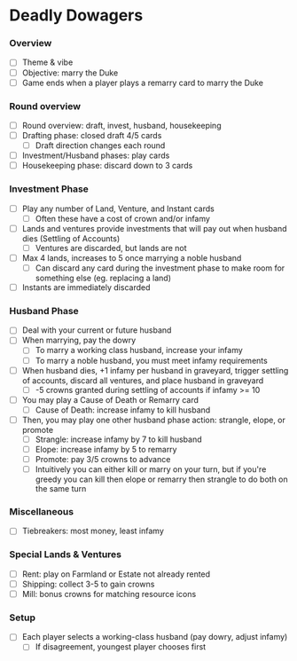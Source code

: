 # Deadly Dowagers

### Overview

- [ ] Theme & vibe
- [ ] Objective: marry the Duke
- [ ] Game ends when a player plays a remarry card to marry the Duke

### Round overview

- [ ] Round overview: draft, invest, husband, housekeeping
- [ ] Drafting phase: closed draft 4/5 cards
  - [ ] Draft direction changes each round
- [ ] Investment/Husband phases: play cards
- [ ] Housekeeping phase: discard down to 3 cards

### Investment Phase

- [ ] Play any number of Land, Venture, and Instant cards
  - [ ] Often these have a cost of crown and/or infamy
- [ ] Lands and ventures provide investments that will pay out when husband dies (Settling of Accounts)
  - [ ] Ventures are discarded, but lands are not
- [ ] Max 4 lands, increases to 5 once marrying a noble husband
  - [ ] Can discard any card during the investment phase to make room for something else (eg. replacing a land)
- [ ] Instants are immediately discarded

### Husband Phase

- [ ] Deal with your current or future husband
- [ ] When marrying, pay the dowry
  - [ ] To marry a working class husband, increase your infamy
  - [ ] To marry a noble husband, you must meet infamy requirements
- [ ] When husband dies, +1 infamy per husband in graveyard, trigger settling of accounts, discard all ventures, and place husband in graveyard
  - [ ] -5 crowns granted during settling of accounts if infamy >= 10
- [ ] You may play a Cause of Death or Remarry card
  - [ ] Cause of Death: increase infamy to kill husband
- [ ] Then, you may play one other husband phase action: strangle, elope, or promote
  - [ ] Strangle: increase infamy by 7 to kill husband
  - [ ] Elope: increase infamy by 5 to remarry
  - [ ] Promote: pay 3/5 crowns to advance
  - [ ] Intuitively you can either kill or marry on your turn, but if you're greedy you can kill then elope or remarry then strangle to do both on the same turn

### Miscellaneous

- [ ] Tiebreakers: most money, least infamy

### Special Lands & Ventures

- [ ] Rent: play on Farmland or Estate not already rented
- [ ] Shipping: collect 3-5 to gain crowns
- [ ] Mill: bonus crowns for matching resource icons

### Setup

- [ ] Each player selects a working-class husband (pay dowry, adjust infamy)
  - [ ] If disagreement, youngest player chooses first
